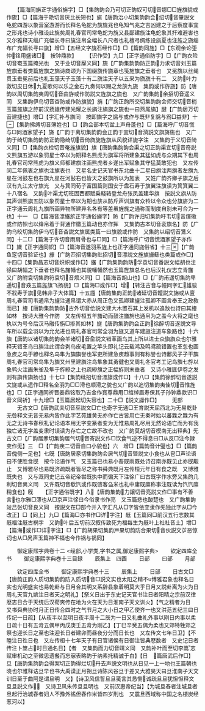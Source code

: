 <!-- { "loadSidebar": true } -->
　　【篇海同旃正字通俗旃字】□【集韵韵会乃可切正韵奴可切音娜□□旌旗貌或作旎】□【篇海于艳切音厌比长短也】旐【唐韵治小切集韵韵会绍切音肇説文龟蛇四游以象营室游游而长释名龟蛇为旐旐兆也龟知气兆之吉凶建之于后察度事宜之形兆也诗小雅设此旐矣周礼春官司常龟蛇为旐又县鄙建旐注龟蛇象其扞难避害也　又尔雅释天缁广充幅长寻曰旐注帛全幅长八尺者也礼檀弓绸练设旐夏也注旌之旒缁布广充幅长寻曰旐】增□【五经文字旐石经作□】□【篇韵同旌】□【东观余论弡仲铭用盛诸□　按钟鼎款】
　　【识作受】九□【正字通俗防字】□【广韵衣险切音奄玉篇掩光也　又于业切音擪义同】旒【广韵集韵韵防正韵力求切音刘玉篇旌旗垂者类篇旌旗之旓诗商颂为下国缀旒传旒章也笺旌旗之垂者也　又冕旒以丝绳贯玉垂冕前后也礼玉藻天子玉藻十有二旒注天子以五采为旒旒十有二　又韵叶力救切皮日休九夏歌何以乐之金石九奏何以赐之龙旂九旒　集韵或作斿旒】防【唐韵以周切集韵夷周切音由斿或作防説文旌旗之旒也　又广韵集韵余招切音遥义同　又集韵伊鸟切音杳防或作防旗貌】旓【广韵正韵所交切集韵韵会师交切音梢玉篇旌旗之斿前汉扬雄传建光耀之长旓注旓旗之旒也一曰燕尾旓】旔【广韵居万切音建捷也】增□【字汇补与旟同　按即旟字之譌与或作与既非复譌与爲□益非】十【集韵拂缚切音簿姓也】□【韵会部本切盆上声舟蓬也】□【篇海呼广切音慌与□同酒家望子】旖【广韵于离切集韵韵会正韵于宜切音漪説文旗旖施也　又广韵于绮切集韵韵防正韵隐绮切音倚旖旎旌旗从风貌详旎字注　又集韵于义切音陭义同】□【集韵衣检切音奄旌旗貌】旗【唐韵集韵韵会渠之切正韵渠宜切音奇説文熊旗五游以象罚星士卒以为期释名熊虎为旗军将所建象其猛如虎与众期其下也周礼春官司常熊虎为旗义师都建旗注画熊虎者乡遂出军赋象其守猛莫敢犯也　又左传闵二年佩衷之旗也注旗表也　又星名史记天官书东北曲十二星曰旗注两旗者左旗九星在河鼓左也右旗九星在河鼔右也皆天之鼓旗所以为旌表　又姓广韵齐卿子旗之后汉有九江太守旗光　又与箕同荀子富国篇则国安于盘石寿于旗翼注旗读为箕箕翼二十八宿名　又韵叶渠尤切班固西都赋乗輚辂登龙舟张凤盖建华旗　按説文旗从防其声训熊旗五防以象罚星士卒以为期也旂从防斤声训旗有众铃以令众也分旗旂为二正字通云周礼九旗所画异物所建异名各有等差虽旌旄之通称而制度自别未可合为一也】十一　□【篇海音漂旛旂正字通俗旚字】防【广韵许归切集韵吁韦切音煇幑或作防帜也以绛帛着于背通作徽玉篇动也亦作挥　又集韵古本切音衮旗名】防【广韵乌皎切集韵伊乌切音杳説文旗属类篇一曰旗貌或作防　又集韵以绍切音鷕义同】十二□【篇海于许切音雨肩骨也与□同】□【篇海呼广切音慌酒家望子亦作□】旘【正字通同帜】□【篇海音遂羽系旌上也正字通同旞俗省】十三【广韵鱼窆切音验证也】旚【广韵匹招切集韵纰招切音漂説文旌旗旚繇也类篇或作□】十四□【集韵昌志切音炽帜或作□】旛【广韵集韵韵防孚袁切音番説文幅胡也注徐曰胡幅之下垂者也释名旛幡也其貌幡幡然也玉篇旌旗总名也后汉礼仪志立青旛　又广韵附袁切集韵符袁切音烦义同】□【篇海音胡山也】□【广韵甫遥切集韵卑遥切音猋玉篇旌旗飞扬貌】□【篇海□或作□】增【转注古音与幢同字汇雄骏不戕寿于旗见韩非子大体篇】十五旜【唐韵集韵正韵诸延切音饘説文旃或从亶周礼春官司韦通帛为旜注通帛谓大赤从周正色又孤卿建旜注孤卿不画言奉王之政敎而已】旝【唐韵集韵韵防古外切音侩説文建大木置石其上发机以追敌也诗曰其旝如林　按诗大雅今作防　又左传桓五年旝动而鼓注旝旃也通帛为之盖今大将之麾也执以为号令后汉马融传旃□掺其如林】旞【唐韵集韵韵会正韵徐醉切音遂説文导车所以载全羽以为允允进也周礼春官司常全羽为旞又道车建旞注道车象路也】十六旟【唐韵以诸切集韵韵会羊诸切音兪説文错革画鸟其上所以进士众旟旟众也尔雅释天错革鸟曰旟注此谓合剥鸟皮毛置之竿头即礼记云载鸿及鸣鸢疏错置也革忽也画急疾之鸟于縿也释名鸟隼为旟旟誉也军吏所建急疾趋事则有称誉也诗鄘风子孑干旟周礼春官司常鸟隼为旟又州里建旟注鸟隼象其勇徤也又周礼冬官考工记鸟旟七斿以象鹑火注画朱雀及隼于斿縿之上也疏縿旗之正幅斿则末垂者　又诗小雅匪伊卷之发则有旟传旟扬也】十七□【集韵纰招切音漂旚或作□】十八□【集韵徐醉切音遂説文旞或从遗作□释名全羽为□□滑也顺滑之貌也又广韵以追切集韵夷佳切音惟旌也】□【正字通同祈晋姜鼎铭取乃吉金作寳尊鼎用□绾绰眉寿保其子孙钟鼎款识□音义同祈】十九增□【玉篇居起切失容也】二十□【説文旚作□】
　　无部
　　无古文□【唐韵武夫切音巫説文□亡也奇字无通□王育説天屈西北为无易乾卦无咎释文无音无易内皆作此字艺苑雄黄无亦作亡古皆用亡无秦时始以蕃橆之橆为有无之无诗书春秋礼记论语本用无字变篆者变为无惟易周礼尽用无然论语亡而为有我独亡诸无字盖变隶时误读为存亡之亡故不改也　又广韵莫胡切音模南无出释典】旡古文□【广韵居豙切集韵居气切音寄説文作□饮食气逆不得息曰□从反□注今隷变作旡】三　□【广韵疾二切音自口小貌也】六　增□【篇韵音计璧也】□【篇韵音傀侧一足也】七旣【唐韵居豙切集韵韵会居气切音曁説文小食也从皀□声论语曰不使胜食旣　按今论语作气　又玉篇已也易小畜既雨既处诗召南亦既见止亦旣觏止　又博雅尽也易既济疏既者皆尽之称书舜典既月左传桓元年日有食之既　又博雅既失也　又与溉同史记五帝纪帝喾既执中而徧天下注徐广曰古既字作水旁又集韵几利切音兾义同　又许既切音欷饩或作既馈客刍米也礼中庸既廪称事注既读为饩饩廪稍食也】旣
　　【正字通俗既字】八【唐韵集韵力譲切音亮説文作□事有不善言也尔雅□薄也从□京声注徐曰今俗隶书作亮　又玉篇悲也酸楚也　又广韵集韵竝吕张切音良义同　按説文在□部今并入字汇凡从□字皆依变隶作旡独此字从□今改正】□【同上】九□【篇海□亦书作□详字注】旤【玉篇同□前汉五行志数其旤福注旤古祸字　又韵叶后五切前汉叙传致死为福每生为旤叶上社社音土】增□【篇海或作□详字注】□【广韵胡果切集韵戸果切韵防合果切音伙説文屰恶惊词也从□呙声玉篇神不福也今作祸与祸同】

　　御定康熙字典卷十二
<经部,小学类,字书之属,御定康熙字典>
　　钦定四库全书
　　御定康熙字典巻十三目録
　　辰集上　四画
　　日部
　　曰部
　　月部

　　钦定四库全书
　　御定康熙字典巻十三
　　辰集上
　　日部
　　日古文□【唐韵正韵人质切集韵韵防入质切音□説文实也太阳之精不博雅君象也释名日实也光明盛实也易乾卦与日月合其明又系辞县象着明莫大乎日月又説卦离为火为日周礼天官九嫔注日者天之明礼】【祭义日出于东史记天官书注日者阳精之宗前汉律厯志日合于天统后汉荀爽传在地为火在天为日淮南子天文训火】【气之精者为日　又书舜典协时月正日传合四时之气节月之大小日之甲乙使齐一也又洪范五纪三曰日传纪一日疏】【从夜半以至明日夜半周十二辰为一日又礼曲礼外事以刚日内事以柔日疏十日有五竒五偶甲丙戊庚壬五竒为刚乙】【丁巳辛癸五偶为柔也又郊特牲郊之祭也迎长日之至也注迎长日者建卯而昼夜分分而日长也　又左传文七年日卫】【不睦注日徃日也　又左传桓十七年天子有日官诸侯有日御注皆典厯数者　又史记日者传注卜筮占时日通名日】【者　又集韵而力切音眲义同　又韵补叶而至切李嵩志赋审机动之至微思遗餐而忘寐表略韵于纳素托精诚于白】【日　篇唐武后作□】旦【唐韵集韵韵会得案切正韵得烂切丹去声説文明也从日见一上一地也王篇朝也晓也尔雅释诂旦早也书大禹谟正月朔旦诗陈风谷旦于差又大雅昊天曰旦淮南子天文训日至于曲阿是谓旦明　又】【诗卫风信誓旦旦笺言其恳恻诚疏旦旦犹怛怛释文旦旦説文作　又诗卫风朱传旦旦明也　又前汉惠帝纪当】【为城旦舂者注城旦者旦起行治城舂者妇人不豫外徭但舂作米皆四岁刑也　又震旦西域称中国之名楼炭经葱河以】
